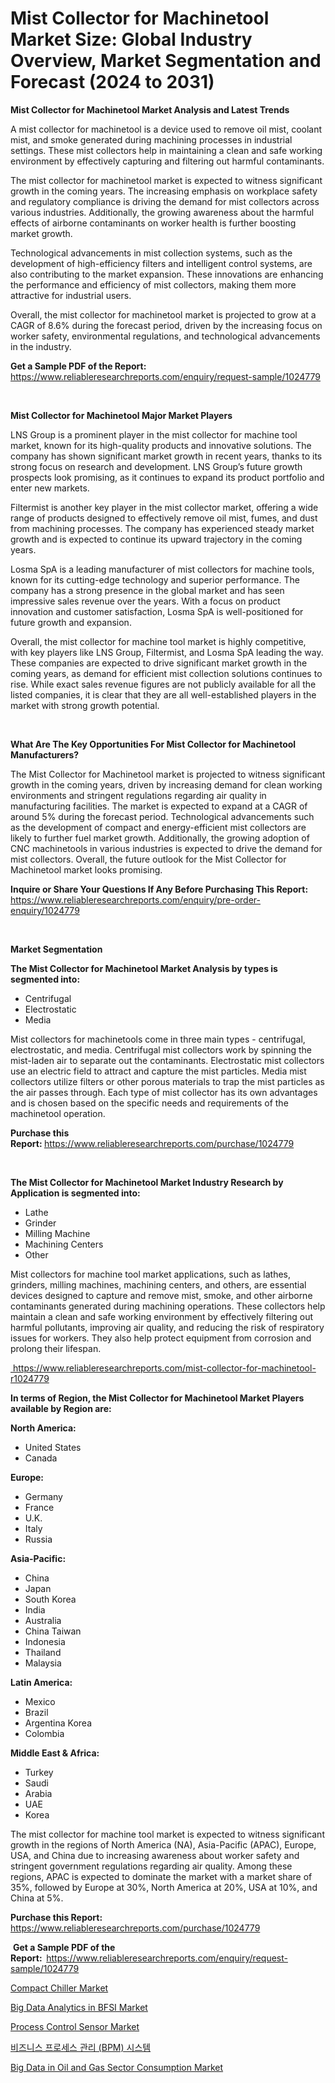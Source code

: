 <p><h1>Mist Collector for Machinetool Market Size: Global Industry Overview, Market Segmentation and Forecast (2024 to 2031)</h1></p><p><strong>Mist Collector for Machinetool Market Analysis and Latest Trends</strong></p>
<p><p>A mist collector for machinetool is a device used to remove oil mist, coolant mist, and smoke generated during machining processes in industrial settings. These mist collectors help in maintaining a clean and safe working environment by effectively capturing and filtering out harmful contaminants.</p><p>The mist collector for machinetool market is expected to witness significant growth in the coming years. The increasing emphasis on workplace safety and regulatory compliance is driving the demand for mist collectors across various industries. Additionally, the growing awareness about the harmful effects of airborne contaminants on worker health is further boosting market growth.</p><p>Technological advancements in mist collection systems, such as the development of high-efficiency filters and intelligent control systems, are also contributing to the market expansion. These innovations are enhancing the performance and efficiency of mist collectors, making them more attractive for industrial users.</p><p>Overall, the mist collector for machinetool market is projected to grow at a CAGR of 8.6% during the forecast period, driven by the increasing focus on worker safety, environmental regulations, and technological advancements in the industry.</p></p>
<p><strong>Get a Sample PDF of the Report:&nbsp;</strong> <a href="https://www.reliableresearchreports.com/enquiry/request-sample/1024779">https://www.reliableresearchreports.com/enquiry/request-sample/1024779</a></p>
<p>&nbsp;</p>
<p><strong>Mist Collector for Machinetool Major Market Players</strong></p>
<p><p>LNS Group is a prominent player in the mist collector for machine tool market, known for its high-quality products and innovative solutions. The company has shown significant market growth in recent years, thanks to its strong focus on research and development. LNS Group’s future growth prospects look promising, as it continues to expand its product portfolio and enter new markets.</p><p>Filtermist is another key player in the mist collector market, offering a wide range of products designed to effectively remove oil mist, fumes, and dust from machining processes. The company has experienced steady market growth and is expected to continue its upward trajectory in the coming years.</p><p>Losma SpA is a leading manufacturer of mist collectors for machine tools, known for its cutting-edge technology and superior performance. The company has a strong presence in the global market and has seen impressive sales revenue over the years. With a focus on product innovation and customer satisfaction, Losma SpA is well-positioned for future growth and expansion.</p><p>Overall, the mist collector for machine tool market is highly competitive, with key players like LNS Group, Filtermist, and Losma SpA leading the way. These companies are expected to drive significant market growth in the coming years, as demand for efficient mist collection solutions continues to rise. While exact sales revenue figures are not publicly available for all the listed companies, it is clear that they are all well-established players in the market with strong growth potential.</p></p>
<p>&nbsp;</p>
<p><strong>What Are The Key Opportunities For Mist Collector for Machinetool Manufacturers?</strong></p>
<p><p>The Mist Collector for Machinetool market is projected to witness significant growth in the coming years, driven by increasing demand for clean working environments and stringent regulations regarding air quality in manufacturing facilities. The market is expected to expand at a CAGR of around 5% during the forecast period. Technological advancements such as the development of compact and energy-efficient mist collectors are likely to further fuel market growth. Additionally, the growing adoption of CNC machinetools in various industries is expected to drive the demand for mist collectors. Overall, the future outlook for the Mist Collector for Machinetool market looks promising.</p></p>
<p><strong>Inquire or Share Your Questions If Any Before Purchasing This Report:</strong> <a href="https://www.reliableresearchreports.com/enquiry/pre-order-enquiry/1024779">https://www.reliableresearchreports.com/enquiry/pre-order-enquiry/1024779</a></p>
<p>&nbsp;</p>
<p><strong>Market Segmentation</strong></p>
<p><strong>The Mist Collector for Machinetool Market Analysis by types is segmented into:</strong></p>
<p><ul><li>Centrifugal</li><li>Electrostatic</li><li>Media</li></ul></p>
<p><p>Mist collectors for machinetools come in three main types - centrifugal, electrostatic, and media. Centrifugal mist collectors work by spinning the mist-laden air to separate out the contaminants. Electrostatic mist collectors use an electric field to attract and capture the mist particles. Media mist collectors utilize filters or other porous materials to trap the mist particles as the air passes through. Each type of mist collector has its own advantages and is chosen based on the specific needs and requirements of the machinetool operation.</p></p>
<p><strong>Purchase this Report:&nbsp;</strong><a href="https://www.reliableresearchreports.com/purchase/1024779">https://www.reliableresearchreports.com/purchase/1024779</a></p>
<p>&nbsp;</p>
<p><strong>The Mist Collector for Machinetool Market Industry Research by Application is segmented into:</strong></p>
<p><ul><li>Lathe</li><li>Grinder</li><li>Milling Machine</li><li>Machining Centers</li><li>Other</li></ul></p>
<p><p>Mist collectors for machine tool market applications, such as lathes, grinders, milling machines, machining centers, and others, are essential devices designed to capture and remove mist, smoke, and other airborne contaminants generated during machining operations. These collectors help maintain a clean and safe working environment by effectively filtering out harmful pollutants, improving air quality, and reducing the risk of respiratory issues for workers. They also help protect equipment from corrosion and prolong their lifespan.</p></p>
<p><a href="https://www.reliableresearchreports.com/mist-collector-for-machinetool-r1024779">&nbsp;https://www.reliableresearchreports.com/mist-collector-for-machinetool-r1024779</a></p>
<p><strong>In terms of Region, the Mist Collector for Machinetool Market Players available by Region are:</strong></p>
<p>
    <p> <strong> North America: </strong>
        <ul>
            <li>United States</li>
            <li>Canada</li>
        </ul>
        </p> 
    <p> <strong> Europe: </strong>
        <ul>
            <li>Germany</li>
            <li>France</li>
            <li>U.K.</li>
            <li>Italy</li>
            <li>Russia</li>
        </ul>
        </p> 
    <p> <strong> Asia-Pacific: </strong>
        <ul>
            <li>China</li>
            <li>Japan</li>
            <li>South Korea</li>
            <li>India</li>
            <li>Australia</li>
            <li>China Taiwan</li>
            <li>Indonesia</li>
            <li>Thailand</li>
            <li>Malaysia</li>
        </ul>
        </p> 
    <p> <strong> Latin America: </strong>
        <ul>
            <li>Mexico</li>
            <li>Brazil</li>
            <li>Argentina Korea</li>
            <li>Colombia</li>
        </ul>
        </p> 
    <p> <strong> Middle East & Africa: </strong>
        <ul>
            <li>Turkey</li>
            <li>Saudi</li>
            <li>Arabia</li>
            <li>UAE</li>
            <li>Korea</li>
        </ul>
    </p>
    </p>
<p><p>The mist collector for machine tool market is expected to witness significant growth in the regions of North America (NA), Asia-Pacific (APAC), Europe, USA, and China due to increasing awareness about worker safety and stringent government regulations regarding air quality. Among these regions, APAC is expected to dominate the market with a market share of 35%, followed by Europe at 30%, North America at 20%, USA at 10%, and China at 5%.</p></p>
<p><strong>Purchase this Report: </strong><a href="https://www.reliableresearchreports.com/purchase/1024779">https://www.reliableresearchreports.com/purchase/1024779</a></p>
<p>&nbsp;<strong>Get a Sample PDF of the Report:&nbsp;&nbsp;</strong><a href="https://www.reliableresearchreports.com/enquiry/request-sample/1024779">https://www.reliableresearchreports.com/enquiry/request-sample/1024779</a></p>
<p><strong></strong></p>
<p><p><a href="https://medium.com/@cesailson56547/compact-chiller-market-growth-outlook-from-2024-to-2031-and-it-is-projecting-at-4-5-ce711fe7b353">Compact Chiller Market</a></p><p><a href="https://github.com/abdelrhmankishk22/Market-Research-Report-List-5/blob/main/big-data-analytics-in-bfsi-market.md">Big Data Analytics in BFSI Market</a></p><p><a href="https://www.linkedin.com/pulse/process-control-burst-market-nl4re?trackingId=SJFe6qrCQ%2F2vmd4LMf%2BoZA%3D%3D">Process Control Sensor Market</a></p><p><a href="https://github.com/akzkkws047661437/Market-Research-Report-List-4/blob/main/914394382617.md">비즈니스 프로세스 관리 (BPM) 시스템</a></p><p><a href="https://github.com/joannagoyvaerts/Market-Research-Report-List-4/blob/main/big-data-in-oil-and-gas-sector-consumption-market.md">Big Data in Oil and Gas Sector Consumption Market</a></p></p>